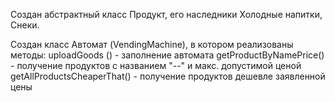 Создан абстрактный класс Продукт, его наследники Холодные напитки, Снеки.

Создан класс Автомат (VendingMachine), в котором реализованы методы:
uploadGoods () - заполнение автомата
getProductByNamePrice() - получение продуктов с названием "--" и макс. допустимой ценой
getAllProductsCheaperThat() - получение продуктов дешевле заявленной цены